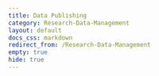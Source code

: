 ```yaml
---
title: Data Publishing
category: Research-Data-Management
layout: default
docs_css: markdown
redirect_from: /Research-Data-Management
empty: true
hide: true
---
```

